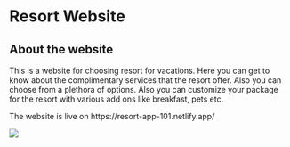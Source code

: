<h1> Resort Website</h1>
<h2>About the website</h2>
<p>This is a website for choosing resort for vacations. Here you can get to know about the complimentary services that the resort offer. Also you can choose from a plethora of options. Also you can customize your package for the resort with various add ons like breakfast, pets etc.</p>
<p>The website is live on https://resort-app-101.netlify.app/ </p>
<img src='src/img/bresort.png' />
